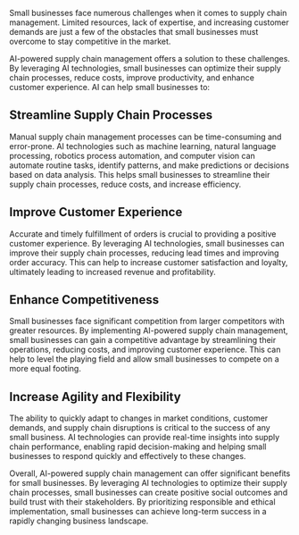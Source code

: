 

Small businesses face numerous challenges when it comes to supply chain management. Limited resources, lack of expertise, and increasing customer demands are just a few of the obstacles that small businesses must overcome to stay competitive in the market.

AI-powered supply chain management offers a solution to these challenges. By leveraging AI technologies, small businesses can optimize their supply chain processes, reduce costs, improve productivity, and enhance customer experience. AI can help small businesses to:

Streamline Supply Chain Processes
---------------------------------

Manual supply chain management processes can be time-consuming and error-prone. AI technologies such as machine learning, natural language processing, robotics process automation, and computer vision can automate routine tasks, identify patterns, and make predictions or decisions based on data analysis. This helps small businesses to streamline their supply chain processes, reduce costs, and increase efficiency.

Improve Customer Experience
---------------------------

Accurate and timely fulfillment of orders is crucial to providing a positive customer experience. By leveraging AI technologies, small businesses can improve their supply chain processes, reducing lead times and improving order accuracy. This can help to increase customer satisfaction and loyalty, ultimately leading to increased revenue and profitability.

Enhance Competitiveness
-----------------------

Small businesses face significant competition from larger competitors with greater resources. By implementing AI-powered supply chain management, small businesses can gain a competitive advantage by streamlining their operations, reducing costs, and improving customer experience. This can help to level the playing field and allow small businesses to compete on a more equal footing.

Increase Agility and Flexibility
--------------------------------

The ability to quickly adapt to changes in market conditions, customer demands, and supply chain disruptions is critical to the success of any small business. AI technologies can provide real-time insights into supply chain performance, enabling rapid decision-making and helping small businesses to respond quickly and effectively to these changes.

Overall, AI-powered supply chain management can offer significant benefits for small businesses. By leveraging AI technologies to optimize their supply chain processes, small businesses can create positive social outcomes and build trust with their stakeholders. By prioritizing responsible and ethical implementation, small businesses can achieve long-term success in a rapidly changing business landscape.
